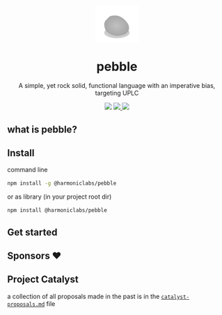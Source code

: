 <p align="center">
  <img width="100px" src="./assets/logo/pebble.svg" align="center"/>
  <h1 align="center">pebble</h1>
  <p align="center">A simple, yet rock solid, functional language with an imperative bias, targeting UPLC</p>

  <p align="center">
    <img src="https://img.shields.io/github/commit-activity/m/HarmonicLabs/plu-ts?style=for-the-badge" />
    <a href="https://twitter.com/hlabs_tech">
      <img src="https://img.shields.io/twitter/follow/hlabs_tech?style=for-the-badge&logo=twitter" />
    </a>
    <a href="https://twitter.com/MicheleHarmonic">
      <img src="https://img.shields.io/twitter/follow/MicheleHarmonic?style=for-the-badge&logo=twitter" />
    </a>
  </p>
</p>

## what is pebble?

## Install

command line

```bash
npm install -g @harmoniclabs/pebble
```

or as library (in your project root dir)

```bash
npm install @harmoniclabs/pebble
```

## Get started

## Sponsors ❤️

## Project Catalyst

a collection of all proposals made in the past is in the [```catalyst-proposals.md```](./catalyst-proposals.md) file
